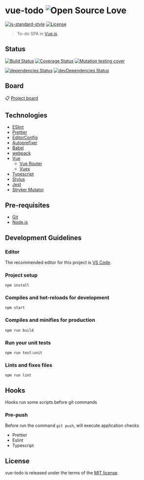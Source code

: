 # vue-todo ![Open Source Love](https://raw.githubusercontent.com/ellerbrock/open-source-badges/master/badges/open-source-v3/open-source.svg?sanitize=true)

[![js-standard-style](https://img.shields.io/badge/code%20style-standard-yellow.svg?style=flat-square)](http://standardjs.com)
[![License](https://img.shields.io/github/license/tiagoporto/vue-todo.svg?style=flat-square)](https://github.com/tiagoporto/vue-todo/blob/master/LICENSE)


> To-do SPA in [Vue.js](https://vuejs.org).


## Status

[![Build Status](https://img.shields.io/travis/com/tiagoporto/vue-todo/master.svg?label=tests&logo=travis&style=flat-square)](https://travis-ci.com/tiagoporto/vue-todo)
[![Coverage Status](https://img.shields.io/coveralls/tiagoporto/vue-todo.svg?style=flat-square)](https://coveralls.io/github/tiagoporto/vue-todo)
[![Mutation testing cover](https://badge.stryker-mutator.io/github.com/tiagoporto/vue-todo/master)](https://stryker-mutator.github.io)

[![dependencies Status](https://img.shields.io/david/tiagoporto/vue-todo.svg?style=flat-square)](https://david-dm.org/tiagoporto/vue-todo)
[![devDependencies Status](https://img.shields.io/david/dev/tiagoporto/vue-todo.svg?style=flat-square)](https://david-dm.org/tiagoporto/vue-todo?type=dev)

## Board
 📋 [Project board](https://github.com/tiagoporto/vue-todo/projects/2) 
 

## Technologies

- [ESlint](https://eslint.org)
- [Prettier](https://prettier.io)
- [EditorConfig](https://editorconfig.org)
- [Autoprefixer](https://github.com/postcss/autoprefixer)
- [Babel](https://babeljs.io)
- [webpack](https://webpack.js.org)
- [Vue](https://vuejs.org)
  - [Vue Router](https://router.vuejs.org)
  - [Vuex](https://vuex.vuejs.org)
- [Typescript](https://www.typescriptlang.org)
- [Stylus](http://stylus-lang.com)
- [Jest](https://jestjs.io)
- [Stryker Mutator](https://stryker-mutator.io)

## Pre-requisites

- [Git]()
- [Node.js](https://nodejs.org)


## Development Guidelines

### Editor

The recommended editor for this project is [VS Code](https://code.visualstudio.com/).

### Project setup
```
npm install
```

### Compiles and hot-reloads for development
```
npm start
```

### Compiles and minifies for production
```
npm run build
```

### Run your unit tests
```
npm run test:unit
```

### Lints and fixes files
```
npm run lint
```


## Hooks

Hooks run some scripts before git commands

### Pre-push

Before run the command `git push`, will execute application checks

- Prettier
- Eslint
- Typescript


## License

vue-todo is released under the terms of the [MIT license](https://github.com/tiagoporto/vue-todo/blob/master/LICENSE).
